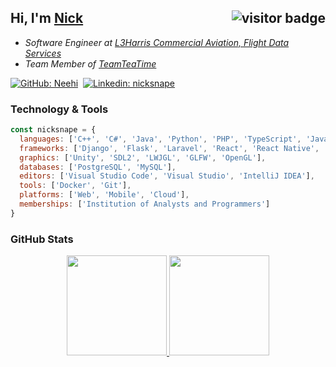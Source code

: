 ## Hi, I'm [Nick](https://www.github.com/Neehi) <a href="https://www.github.com/Neehi"><img align="right" src="https://visitor-badge.laobi.icu/badge?page_id=neehi" alt="visitor badge" /></a>

<ul>
<li><em>Software Engineer at <a href="https://www.flightdataservices.com">L3Harris Commercial Aviation, Flight Data Services</a></em></li>
<li><em>Team Member of <a href="https://www.teamteatime.net">TeamTeaTime</a></em></li>
<!--<li><em>MBA Student at <a href="https://online.essex.ac.uk/">University of Essex Online</a></em</li>-->
</ul>

[![GitHub: Neehi](https://img.shields.io/badge/-Neehi-black?style=flat&logo=github&logoColor=white&link=https://www.github.com/Neehi)](https://github.com/Neehi)&nbsp;
[![Linkedin: nicksnape](https://img.shields.io/badge/-nicksnape-blue?style=flat&logo=linkedin&logoColor=white&link=https://www.linkedin.com/in/nicksnape/)](https://www.linkedin.com/in/nicksnape/)

### Technology & Tools

```JavaScript
const nicksnape = {
  languages: ['C++', 'C#', 'Java', 'Python', 'PHP', 'TypeScript', 'JavaScript', 'HTML', 'CSS'],
  frameworks: ['Django', 'Flask', 'Laravel', 'React', 'React Native', 'Redux', 'AngularJS'],
  graphics: ['Unity', 'SDL2', 'LWJGL', 'GLFW', 'OpenGL'],
  databases: ['PostgreSQL', 'MySQL'],
  editors: ['Visual Studio Code', 'Visual Studio', 'IntelliJ IDEA'],
  tools: ['Docker', 'Git'],
  platforms: ['Web', 'Mobile', 'Cloud'],
  memberships: ['Institution of Analysts and Programmers']
}
```

<!--
![Java](https://img.shields.io/badge/-Java-333333?style=flat&logo=Java&logoColor=FFA518)&nbsp;
![C#](https://img.shields.io/badge/-C++-333333?style=flat&logo=C%34&logoColor=00599C)&nbsp;
![C++](https://img.shields.io/badge/-C++-333333?style=flat&logo=C%2B%2B&logoColor=00599C)&nbsp;
![Python](https://img.shields.io/badge/-Python-333333?style=flat&logo=python)&nbsp;
![PHP](https://img.shields.io/badge/-PHP-333333?style=flat&logo=php)&nbsp;
![TypeScript](https://img.shields.io/badge/-TypeScript-333333?style=flat&logo=typescript)&nbsp;
![JavaScript](https://img.shields.io/badge/-JavaScript-333333?style=flat&logo=javascript)&nbsp;
![HTML](https://img.shields.io/badge/-HTML-333333?style=flat&logo=HTML5)&nbsp;
![CSS](https://img.shields.io/badge/-CSS-333333?style=flat&logo=CSS3&logoColor=1572B6)\
![Django](https://img.shields.io/badge/-Django-333333?style=flat&logo=django)&nbsp;
![Flask](https://img.shields.io/badge/-Flask-333333?style=flat&logo=flask)&nbsp;
![Laravel](https://img.shields.io/badge/-Laravel-333333?style=flat&logo=laravel)&nbsp;
![React](https://img.shields.io/badge/-React-333333?style=flat&logo=react)&nbsp;
![React Native](https://img.shields.io/badge/-React%20Native-333333?style=flat&logo=react)&nbsp;
![AngularJS](https://img.shields.io/badge/-AngularJA-333333?style=flat&logo=angular)&nbsp;
![Node.js](https://img.shields.io/badge/-Node.js-333333?style=flat&logo=node.js)\
![PostgreSQL](https://img.shields.io/badge/-PostgreSQL-333333?style=flat&logo=postgresql)&nbsp;
![MySQL](https://img.shields.io/badge/-MySQL-333333?style=flat&logo=mysql)&nbsp;
![Docker](https://img.shields.io/badge/-Docker-333333?style=flat&logo=docker)&nbsp;
![Git](https://img.shields.io/badge/-Git-333333?style=flat&logo=git)&nbsp;
![GitHub](https://img.shields.io/badge/-GitHub-333333?style=flat&logo=github)\
![Visual Studio Code](https://img.shields.io/badge/-Visual%20Studio%20Code-333333?style=flat&logo=visual-studio-code&logoColor=007ACC)&nbsp;
![Visual Studio](https://img.shields.io/badge/-Visual%20Studio-333333?style=flat&logo=visual-studio)&nbsp;
![IntelliJ IDEA](https://img.shields.io/badge/-IntelliJ%20IDEA-333333?style=flat&logo=intellijidea)
-->

### GitHub Stats

<div align="center">
  <a href="https://github.com/Neehi">
    <img height="160em" src="https://github-readme-stats.vercel.app/api?username=Neehi&show_icons=true&theme=prussian" />
    <img height="160em" src="https://github-readme-stats.vercel.app/api/top-langs/?username=Neehi&layout=compact&theme=prussian" />
  </a>
</div>

<!-- Resources -->
<!-- GitHub Stats: https://github.com/anuraghazra/github-readme-stats -->
<!-- Icons: https://simpleicons.org/ -->
<!-- Shields: https://shields.io/ -->
